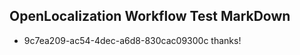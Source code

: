 ## OpenLocalization Workflow Test MarkDown
* 9c7ea209-ac54-4dec-a6d8-830cac09300c thanks!

<!--HONumber=Jul16_HO4-->


